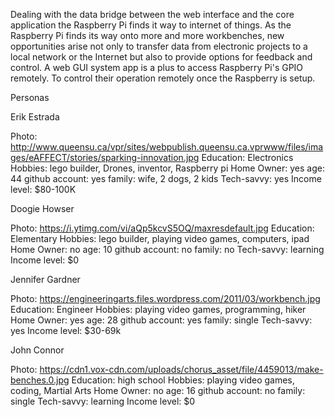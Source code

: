 Dealing with the data bridge between the web interface and the core application
the Raspberry Pi finds it way to internet of things.
As the Raspberry Pi finds its way onto more and more workbenches,
new opportunities arise not only to transfer data from electronic projects
to a local network or the Internet but also to provide options for feedback and control.
A web GUI system app is a plus to access Raspberry Pi's GPIO remotely. To control their
operation remotely once the Raspberry is setup. 

Personas

Erik Estrada

Photo: http://www.queensu.ca/vpr/sites/webpublish.queensu.ca.vprwww/files/images/eAFFECT/stories/sparking-innovation.jpg
Education: Electronics
Hobbies: lego builder, Drones, inventor, Raspberry pi
Home Owner: yes
age: 44
github account: yes
family: wife, 2 dogs, 2 kids
Tech-savvy: yes
Income level: $80-100K

Doogie Howser

Photo: https://i.ytimg.com/vi/aQp5kcvS5OQ/maxresdefault.jpg
Education: Elementary
Hobbies: lego builder, playing video games, computers, ipad
Home Owner: no
age: 10
github account: no
family: no
Tech-savvy: learning
Income level: $0

Jennifer Gardner

Photo: https://engineeringarts.files.wordpress.com/2011/03/workbench.jpg
Education: Engineer
Hobbies: playing video games, programming, hiker
Home Owner: yes
age: 28
github account: yes
family: single
Tech-savvy: yes
Income level: $30-69k

John Connor

Photo: https://cdn1.vox-cdn.com/uploads/chorus_asset/file/4459013/make-benches.0.jpg
Education: high school
Hobbies: playing video games, coding, Martial Arts
Home Owner: no
age: 16
github account: no
family: single
Tech-savvy: learning
Income level: $0
